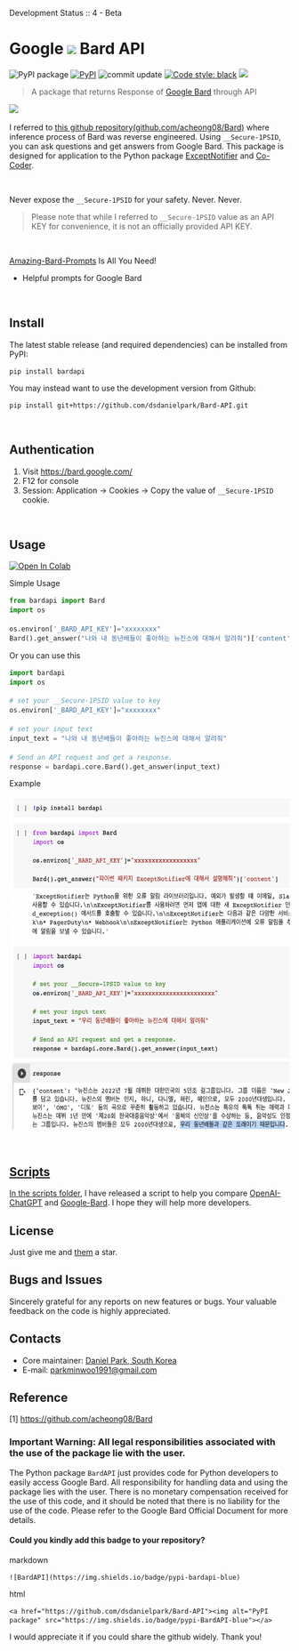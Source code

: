 Development Status :: 4 - Beta


# Google <a href="https://bard.google.com/"><img src="https://camo.githubusercontent.com/adb54264fe2ad5067d07d0752fc32600b4e6250073b01ce8c386575b431e3f06/68747470733a2f2f7777772e677374617469632e636f6d2f6c616d64612f696d616765732f66617669636f6e5f76315f31353031363063646466663766323934636533302e737667" height="20px"></a> Bard API 


<p align="left">
<a><img alt="PyPI package" src="https://img.shields.io/badge/pypi-BardAPI-black"></a>
<a href="https://pypi.org/project/bardapi/"><img alt="PyPI" src="https://img.shields.io/pypi/v/bardapi"></a>
<!-- <a href="https://pepy.tech/project/bardapi"><img alt="Downloads" src="https://pepy.tech/badge/bardapi"></a> -->
<a><img alt="commit update" src="https://img.shields.io/github/last-commit/dsdanielpark/Bard-API?color=black"></a>
<a href="https://github.com/psf/black"><img alt="Code style: black" src="https://img.shields.io/badge/code%20style-black-000000.svg"></a>
<a href="https://github.com/dsdanielpark/Bard-API"><img src="https://hits.seeyoufarm.com/api/count/incr/badge.svg?url=https%3A%2F%2Fgithub.com%2Fdsdanielpark%2FBARD_API&count_bg=%2379C83D&title_bg=%23555555&icon=&icon_color=%23E7E7E7&title=bardapi&edge_flat=false"/></a></a>
</p>

> A package that returns Response of [Google Bard](https://bard.google.com/) through API

![](./assets/bardapi.gif)


I referred to [this github repository(github.com/acheong08/Bard)](https://github.com/acheong08/Bard) where inference process of Bard was reverse engineered. Using `__Secure-1PSID`, you can ask questions and get answers from Google Bard. This package is designed for application to the Python package [ExceptNotifier](https://github.com/dsdanielpark/ExceptNotifier) and [Co-Coder](https://github.com/dsdanielpark/Co-Coder). 

<br>

Never expose the `__Secure-1PSID` for your safety. Never. Never.
> Please note that while I referred to `__Secure-1PSID` value as an API KEY for convenience, it is not an officially provided API KEY. 

<br>

[Amazing-Bard-Prompts](https://github.com/dsdanielpark/amazing-bard-prompts) Is All You Need!
- Helpful prompts for Google Bard

<br>

## Install
The latest stable release (and required dependencies) can be installed from PyPI:
```
pip install bardapi
```
You may instead want to use the development version from Github:
```
pip install git+https://github.com/dsdanielpark/Bard-API.git
```

<br>

## Authentication
1. Visit https://bard.google.com/
2. F12 for console
3. Session: Application → Cookies → Copy the value of  `__Secure-1PSID` cookie.

<br>

## Usage 
[![Open In Colab](https://colab.research.google.com/assets/colab-badge.svg)](https://colab.research.google.com/drive/1YIMA8aBmEQSSk90bB0Q9tznaLLQcluGA?usp=share_link) 


Simple Usage
```python
from bardapi import Bard
import os

os.environ['_BARD_API_KEY']="xxxxxxxx"
Bard().get_answer("나와 내 동년배들이 좋아하는 뉴진스에 대해서 알려줘")['content']
```


Or you can use this
```python
import bardapi
import os

# set your __Secure-1PSID value to key
os.environ['_BARD_API_KEY']="xxxxxxxx"

# set your input text
input_text = "나와 내 동년배들이 좋아하는 뉴진스에 대해서 알려줘"

# Send an API request and get a response.
response = bardapi.core.Bard().get_answer(input_text)
```

Example
<br>

<a href="https://bard.google.com/"><img src="./assets/bardimg.png" height="600px">


<br>

## Scripts
In the scripts [folder](./scripts/), I have released a script to help you compare [OpenAI-ChatGPT](./scripts/openai_api.ipynb) and [Google-Bard](./scripts/google_api.ipynb). I hope they will help more developers.

## License
Just give me and [them](https://github.com/acheong08/Bard) a star.

## Bugs and Issues
Sincerely grateful for any reports on new features or bugs. Your valuable feedback on the code is highly appreciated.

## Contacts
- Core maintainer: [Daniel Park, South Korea](https://github.com/DSDanielPark) <br>
- E-mail: parkminwoo1991@gmail.com <br>

## Reference 
[1] https://github.com/acheong08/Bard
  
### Important Warning: All legal responsibilities associated with the use of the package lie with the user.
The Python package `BardAPI` just provides code for Python developers to easily access Google Bard. All responsibility for handling data and using the package lies with the user. There is no monetary compensation received for the use of this code, and it should be noted that there is no liability for the use of the code. Please refer to the Google Bard Official Document for more details. 
  

#### Could you kindly add this badge to your repository?
markdown
```
![BardAPI](https://img.shields.io/badge/pypi-bardapi-blue)
```
html
```
<a href="https://github.com/dsdanielpark/Bard-API"><img alt="PyPI package" src="https://img.shields.io/badge/pypi-BardAPI-blue"></a>
```
I would appreciate it if you could share the github widely. Thank you!
